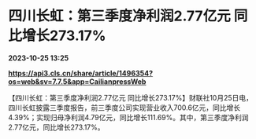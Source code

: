 # 四川长虹：第三季度净利润2.77亿元 同比增长273.17%

**2023-10-25 13:25**

**https://api3.cls.cn/share/article/1496354?os=web&sv=7.7.5&app=CailianpressWeb**

【四川长虹：第三季度净利润2.77亿元 同比增长273.17%】财联社10月25日电，四川长虹披露三季度报告，前三季度公司实现营业收入700.6亿元，同比增长4.39%；实现归母净利润4.79亿元，同比增长111.69%。其中，第三季度净利润2.77亿元，同比增长273.17%。